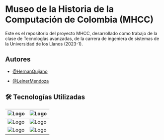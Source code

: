 # Museo de la Historia de la Computación de Colombia (MHCC) 

Este es el repositorio del proyecto MHCC, desarrollado como trabajo de la clase de Tecnologías avanzadas, de la carrera de ingeniera de sistemas de la Universidad de los Llanos (2023-1).


## Autores

- [@HernanQuijano](https://github.com/HernanQuijano)

- [@LeinerMendoza](https://github.com/Leiner16)


## 🛠 Tecnologías Utilizadas

|![Logo](https://mblogthumb-phinf.pstatic.net/MjAyMjAyMjdfMjEy/MDAxNjQ1OTU5NjgwOTIz.1iaVeL5KcHRnE3PLNlDbXz10ze8aYt86KhgkeOqc-TQg.8bJlXyHHpNqCHpe6-xgpEMMUymBzE8kQ1BcZw5BEQJAg.PNG.windangelic/hyl.png?type=w800)|![Logo](https://cdn-icons-png.flaticon.com/256/919/919832.png)|
|---|---|
|![Logo](https://www.datocms-assets.com/45470/1631110818-logo-react-js.png)|![Logo](https://icons-for-free.com/download-icon-Expo-1329545818230359497_256.png)|
|![Logo](https://seeklogo.com/images/S/supabase-logo-DCC676FFE2-seeklogo.com.png)|![Logo](https://cdn.iconscout.com/icon/free/png-256/free-postgresql-11-1175122.png)|
